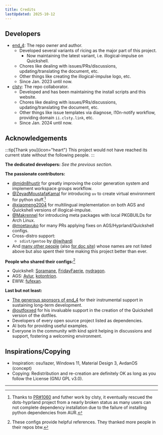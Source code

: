 ```yaml
---
title: Credits
lastUpdated: 2025-10-12
---
```


## Developers
- [end_4](https://github.com/end-4): The repo owner and author.
  - Developed several variants of ricing as the major part of this project.
    - Now maintaining the latest variant, i.e. illogical-impulse on Quickshell.
  - Chores like dealing with issues/PRs/discussions, updating/translating the document, etc.
  - Other things like creating the illogical-impulse logo, etc.
  - Since Jan. 2023 until now.
- [clsty](https://github.com/clsty): The repo collaborator.
  - Developed and has been maintaining the install scripts and this website.
  - Chores like dealing with issues/PRs/discussions, updating/translating the document, etc.
  - Other things like issue templates via diagnose, l10n-notify workflow, providing domain `ii.clsty.link`, etc.
  - Since Jan. 2024 until now.

## Acknowledgements

:::tip[Thank you]{icon="heart"}
This project would not have reached its current state without the following people.
:::

**The dedicated developers:** _See the previous section._

**The passionate contributors:**
- [@midn8hustlr](https://github.com/midn8hustlr) for greatly improving the color generation system and implement workspace groups workflow.
- [@ZeyadMoustafaKamal](https://github.com/ZeyadMoustafaKamal) for introducing `uv` to create virtual environment for python stuff.[^1]
- [@xiaomeng2004](https://github.com/xiaomeng2004) for multilingual implementation on both AGS and Quickshell versions of illogical-impulse.
- [@Makrennel](https://github.com/Makrennel) for introducing meta packages with local PKGBUILDs for Arch Linux.
- [@moetayuko](https://github.com/moetayuko) for many PRs applying fixes on AGS/Hyprland/Quickshell configs.
- Cross-distro support:
  - `sdist/gentoo` by [@jwihardi](https://github.com/jwihardi)
- And [many other people](https://github.com/end-4/dots-hyprland/graphs/contributors) (also [for doc site](https://github.com/end-4/dots-hyprland-wiki/graphs/contributors)) whose names are not listed above but also spent their time making this project better than ever.

**People who shared their configs:**[^2]
- Quickshell: [Soramane](https://github.com/caelestia-dots/shell/), [FridayFaerie](https://github.com/FridayFaerie/quickshell), [nydragon](https://github.com/nydragon/nysh).
- AGS: [Aylur](https://github.com/Aylur/dotfiles/tree/ags-pre-ts), [kotontrion](https://github.com/kotontrion/dotfiles).
- EWW: [fufexan](https://github.com/fufexan/dotfiles).

**Last but not least:**
- [The generous sponsors of end_4](https://github.com/sponsors/end-4) for their instrumental support in sustaining long-term development.
- [@outfoxxed](https://github.com/outfoxxed/) for his invaluable support in the creation of the Quickshell version of the dotfiles.
- Developers of every open source project listed as dependencies.
- AI bots for providing useful examples.
- Everyone in the community with kind spirit helping in discussions and support, fostering a welcoming environment.

## Inspirations/Copying

- Inspiration: osu!lazer, Windows 11, Material Design 3, AvdanOS (concept)
- Copying: Redistribution and re-creation are definitely OK as long as you follow the License (GNU GPL v3.0).

---

[^1]: Thanks to [PR#1060](https://github.com/end-4/dots-hyprland/pull/1060) and futher work by clsty, it eventually rescued the dots-hyprland project from a nearly broken status as many users can not complete dependency installation due to the failure of installing python dependencies from AUR.
[^2]: These configs provide helpful references. They thanked more people in their repos btw.
